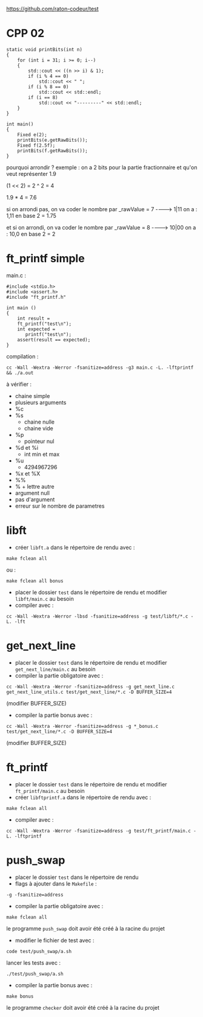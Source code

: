 https://github.com/raton-codeur/test

# CPP 02

```
static void printBits(int n)
{
    for (int i = 31; i >= 0; i--)
	{
        std::cout << ((n >> i) & 1);
        if (i % 4 == 0)
			std::cout << " ";
		if (i % 8 == 0)
			std::cout << std::endl;
		if (i == 8)
			std::cout << "---------" << std::endl;
    }
}

int main()
{
	Fixed e(2);
	printBits(e.getRawBits());
	Fixed f(2.5f);
	printBits(f.getRawBits());
}

```

pourquoi arrondir ?
exemple :
on a 2 bits pour la partie fractionnaire et qu'on veut représenter 1.9

(1 << 2) = 2 ^ 2 = 4

1.9 * 4 = 7.6

si on arrondi pas, on va coder le nombre par _rawValue = 7 ---->  1|11
on a : 1,11 en base 2 = 1.75

et si on arrondi, on va coder le nombre par _rawValue = 8  ----> 10|00
on a : 10,0 en base 2 = 2

# ft_printf simple

main.c :

```
#include <stdio.h>
#include <assert.h>
#include "ft_printf.h"

int main ()
{
	int result =
	ft_printf("test\n");
	int expected =
	   printf("test\n");
	assert(result == expected);
}
```

compilation :

```
cc -Wall -Wextra -Werror -fsanitize=address -g3 main.c -L. -lftprintf && ./a.out
```

à vérifier :

- chaine simple
- plusieurs arguments
- %c 
- %s
  - chaine nulle
  - chaine vide
- %p
  - pointeur nul
- %d et %i
  - int min et max
- %u
  - 4294967296
- %x et %X
- %%
- % + lettre autre
- argument null
- pas d'argument
- erreur sur le nombre de parametres


# libft

* créer `libft.a` dans le répertoire de rendu avec :
```
make fclean all
```
ou :
```
make fclean all bonus
```
* placer le dossier `test` dans le répertoire de rendu et modifier `libft/main.c` au besoin
* compiler avec :
```
cc -Wall -Wextra -Werror -lbsd -fsanitize=address -g test/libft/*.c -L. -lft
```

# get_next_line

* placer le dossier `test` dans le répertoire de rendu et modifier `get_next_line/main.c` au besoin
* compiler la partie obligatoire avec :
```
cc -Wall -Wextra -Werror -fsanitize=address -g get_next_line.c get_next_line_utils.c test/get_next_line/*.c -D BUFFER_SIZE=4
```
(modifier BUFFER_SIZE)
* compiler la partie bonus avec :
```
cc -Wall -Wextra -Werror -fsanitize=address -g *_bonus.c test/get_next_line/*.c -D BUFFER_SIZE=4
```
(modifier BUFFER_SIZE)

# ft_printf

* placer le dossier `test` dans le répertoire de rendu et modifier `ft_printf/main.c` au besoin
* créer `libftprintf.a` dans le répertoire de rendu avec :
```
make fclean all
```
* compiler avec :
```
cc -Wall -Wextra -Werror -fsanitize=address -g test/ft_printf/main.c -L. -lftprintf
```
# push_swap

* placer le dossier `test` dans le répertoire de rendu
* flags à ajouter dans le `Makefile` :
```
-g -fsanitize=address
```
* compiler la partie obligatoire avec :
```
make fclean all
```
le programme `push_swap` doit avoir été créé à la racine du projet
* modifier le fichier de test avec :
```
code test/push_swap/a.sh
```
lancer les tests avec :
```
./test/push_swap/a.sh
```

* compiler la partie bonus avec :
```
make bonus
```
le programme `checker` doit avoir été créé à la racine du projet


